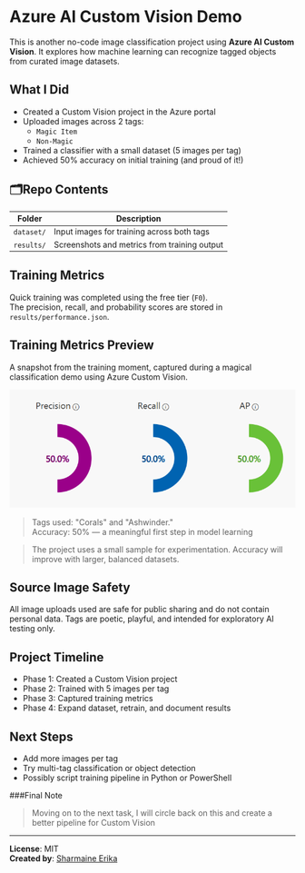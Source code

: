 # Azure AI Custom Vision Demo

This is another no-code image classification project using **Azure AI Custom Vision**. It explores how machine learning can recognize tagged objects from curated image datasets.

## What I Did

- Created a Custom Vision project in the Azure portal
- Uploaded images across 2 tags:
  - `Magic Item`
  - `Non-Magic`
- Trained a classifier with a small dataset (5 images per tag)
- Achieved 50% accuracy on initial training (and proud of it!)

## 🗂Repo Contents

| Folder     | Description                                  |
|------------|----------------------------------------------|
| `dataset/` | Input images for training across both tags   |
| `results/` | Screenshots and metrics from training output |

## Training Metrics

Quick training was completed using the free tier (`F0`).  
The precision, recall, and probability scores are stored in `results/performance.json`.

## Training Metrics Preview  
A snapshot from the training moment, captured during a magical classification demo using Azure Custom Vision.

![Training Results](demoresults.png)

> Tags used: "Corals" and "Ashwinder."  
> Accuracy: 50% — a meaningful first step in model learning

> The project uses a small sample for experimentation. Accuracy will improve with larger, balanced datasets.

## Source Image Safety

All image uploads used are safe for public sharing and do not contain personal data. Tags are poetic, playful, and intended for exploratory AI testing only.

## Project Timeline

- Phase 1: Created a Custom Vision project  
- Phase 2: Trained with 5 images per tag  
- Phase 3: Captured training metrics  
- Phase 4: Expand dataset, retrain, and document results

## Next Steps

- Add more images per tag
- Try multi-tag classification or object detection
- Possibly script training pipeline in Python or PowerShell

###Final Note

>Moving on to the next task, I will circle back on this and create a better pipeline for Custom Vision

---

**License**: MIT  
**Created by**: [Sharmaine Erika](https://www.linkedin.com/in/your-link)
